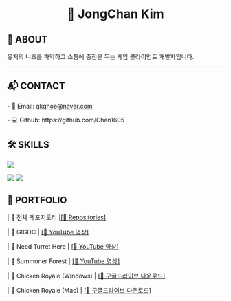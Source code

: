 <h1 align="center">👋 JongChan Kim</h1>
   <section>
     <h2>👤 ABOUT</h2>
      유저의 니즈를 파악하고 소통에 중점을 두는 게임 클라이언트 개발자입니다.      
   </section>
<hr>

<main>
  <article id="mainLeft">
    <section>
      <h2>📬 CONTACT</h2>
      <p>
        - 📧 Email: <i class="fa fa-envelope" aria-hidden="true"></i> <a href="mailto:qkqhoe@naver.com.com">qkqhoe@naver.com</a> <p>
        - 💻 Github: https://github.com/Chan1605
      </p>      
    </section>
    <section>
      <h2>🛠 SKILLS</h2>      
  <img src="https://img.shields.io/badge/Unity-20232A?style=for-the-badge&logo=unity&logoColor=white"/> <p>
  <img src="https://img.shields.io/badge/-C%23-239120?style=for-the-badge&logo=csharp&logoColor=white"/> <img src="https://img.shields.io/badge/C++-00599C?style=for-the-badge&logo=cplusplus&logoColor=white"/> <p>


</p>    
     </section> 
  </article>
  <article id="mainRight">
    <section>
      <h2>📂 PORTFOLIO</h2>
       <p></p>| 📁 전체 레포지토리 |<a href="https://github.com/Chan1605?tab=repositories">[🔗 Repositories]</a></p>
      | 🔗 GIGDC            | <a href="https://youtube.com/embed/UDCFjSiuVYs">[🔗 YouTube 영상]</a> <p>
      <p></p>| 🔗 Need Turret Here | <a href="https://www.youtube.com/embed/MvEQOiWDvIQ">[🔗 YouTube 영상]</a> <p>
      <p></p>| 🔗 Summoner Forest  | <a href="https://www.youtube.com/embed/SlehHQ2Nek8">[🔗 YouTube 영상]</a> <p>
      <p></p>| 🐔 Chicken Royale (Windows) | <a href="https://drive.google.com/file/d/1As4TtGGFFEUW4Lsp4gfaKbw4A5it5-iG/view?usp=drive_link">[🔗 구글드라이브 다운로드]</a><p>
      <p></p>| 🐔 Chicken Royale (Mac)     | <a href="https://drive.google.com/file/d/18TPozFCqR7o2zRArwAGxigz77zB_Qn92/view?usp=drive_link">[🔗 구글드라이브 다운로드]</a><p>     
      </p> 
    </section>
  </article>
</main>
